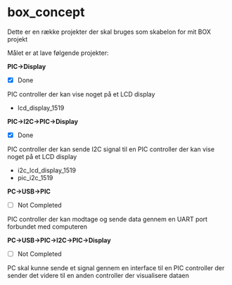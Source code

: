 # box_concept

Dette er en række projekter der skal bruges som skabelon for mit BOX projekt

Målet er at lave følgende projekter:


**PIC->Display** 
- [x] Done 

PIC controller der kan vise noget på et LCD display
* lcd_display_1519

**PIC->I2C->PIC->Display**
- [x] Done 

PIC controller der kan sende I2C signal til en PIC controller der kan vise noget på et LCD display
* i2c_lcd_display_1519
* pic_i2c_1519

**PC->USB->PIC** 
- [ ] Not Completed 

PIC controller der kan modtage og sende data gennem en UART port forbundet med computeren


**PC->USB->PIC->I2C->PIC->Display**
- [ ] Not Completed 

PC skal kunne sende et signal gennem en interface til en PIC controller der sender det videre til en anden controller der visualisere dataen

